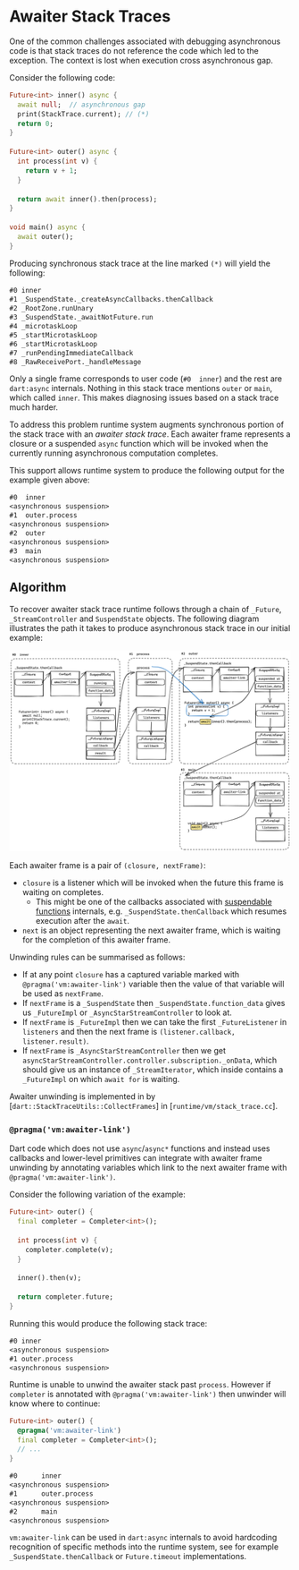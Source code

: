 # Awaiter Stack Traces

One of the common challenges associated with debugging asynchronous code is that stack traces do not reference the code which led to the exception. The context is lost when execution cross asynchronous gap.

Consider the following code:

```dart
Future<int> inner() async {
  await null;  // asynchronous gap
  print(StackTrace.current); // (*)
  return 0;
}

Future<int> outer() async {
  int process(int v) {
    return v + 1;
  }

  return await inner().then(process);
}

void main() async {
  await outer();
}
```

Producing synchronous stack trace at the line marked `(*)` will yield the following:

```
#0 inner
#1 _SuspendState._createAsyncCallbacks.thenCallback
#2 _RootZone.runUnary
#3 _SuspendState._awaitNotFuture.run
#4 _microtaskLoop
#5 _startMicrotaskLoop
#6 _startMicrotaskLoop
#7 _runPendingImmediateCallback
#8 _RawReceivePort._handleMessage
```

Only a single frame corresponds to user code (`#0  inner`) and the rest are `dart:async` internals. Nothing in this stack trace mentions `outer` or `main`, which called `inner`. This makes diagnosing issues based on a stack trace much harder.

To address this problem runtime system augments synchronous portion of the stack trace with an _awaiter stack trace_. Each awaiter frame represents a closure or a suspended `async` function which will be invoked when the currently running asynchronous computation completes.

This support allows runtime system to produce the following output for the example given above:

```
#0  inner
<asynchronous suspension>
#1  outer.process
<asynchronous suspension>
#2  outer
<asynchronous suspension>
#3  main
<asynchronous suspension>
```

## Algorithm

To recover awaiter stack trace runtime follows through a chain of `_Future`, `_StreamController` and `SuspendState` objects. The following diagram illustrates the path it takes to produce asynchronous stack trace in our initial example:

![Heap structure used for unwinding](awaiter_stack_unwinding.png)

Each awaiter frame is a pair of `(closure, nextFrame)`:

* `closure` is a listener which will be invoked when the future this frame is waiting on completes.
  * This might be one of the callbacks associated with [suspendable functions](async.md) internals, e.g. `_SuspendState.thenCallback` which resumes execution after the `await`.
* `next` is an object representing the next awaiter frame, which is waiting for the completion of this awaiter frame.

Unwinding rules can be summarised as follows:

* If at any point `closure` has a captured variable marked with `@pragma('vm:awaiter-link')` variable then the value of that variable will be used as `nextFrame`.
* If `nextFrame` is a `_SuspendState` then `_SuspendState.function_data` gives us `_FutureImpl` or `_AsyncStarStreamController` to look at.
* If `nextFrame` is `_FutureImpl` then we can take the first `_FutureListener` in `listeners` and then the next frame is `(listener.callback, listener.result)`.
* If `nextFrame` is `_AsyncStarStreamController` then we get  `asyncStarStreamController.controller.subscription._onData`, which should give us an instance of `_StreamIterator`, which inside contains a `_FutureImpl` on which `await for` is waiting.

Awaiter unwinding is implemented in by [`dart::StackTraceUtils::CollectFrames`] in [`runtime/vm/stack_trace.cc`].

### `@pragma('vm:awaiter-link')`

Dart code which does not use `async`/`async*` functions and instead uses callbacks and lower-level primitives can integrate with awaiter frame unwinding by annotating variables which link to the next awaiter frame with `@pragma('vm:awaiter-link')`.

Consider the following variation of the example:

```dart
Future<int> outer() {
  final completer = Completer<int>();

  int process(int v) {
    completer.complete(v);
  }

  inner().then(v);

  return completer.future;
}
```

Running this would produce the following stack trace:

```
#0 inner
<asynchronous suspension>
#1 outer.process
<asynchronous suspension>
```

Runtime is unable to unwind the awaiter stack past `process`. However if `completer` is annotated with `@pragma('vm:awaiter-link')` then unwinder will know where to continue:

```dart
Future<int> outer() {
  @pragma('vm:awaiter-link')
  final completer = Completer<int>();
  // ...
}
```

```
#0      inner
<asynchronous suspension>
#1      outer.process
<asynchronous suspension>
#2      main
<asynchronous suspension>
```

`vm:awaiter-link` can be used in `dart:async` internals to avoid hardcoding recognition of specific methods into the runtime system, see for example `_SuspendState.thenCallback` or `Future.timeout` implementations.
